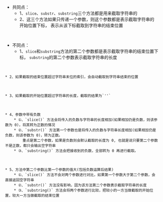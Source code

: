 * 共同点：
    * 1、`slice`、`substr`、`substring`三个方法都是用来截取字符串的
    * 2、这三个方法如果只传递一个参数，则这个参数都是表示截取字符串的开始位置下标，
        表示从该下标截取到字符串的结束位置
<br/>

* 不同点：
    * 1、`slice`和`substring`方法的第二个参数都是表示截取字符串的结束位置下标，
        `substring`的第二个参数表示截取字符串的长度
<br/>

    * 2、如果截取的结束位置超过字符串末位的索引，会自动截取到字符串结束的位置
<br/>

    * 3、如果截取的开始位置超过字符串的长度，截取的结果为`''`
<br/>

    * 4、参数中带有负数
        * ①、`slice()` 方法会将传入的负数与字符串的长度相加(如果相加仍是负数，则该参数为 0)，将其转为正数的情况
        * ②、`substr()` 方法第一个参数也是将传入的负数与字符串长度相加(如果相加仍是负数，则该参数为 0)，转为正数。
            重点是第二个参数，如果是负数则会默认截取的长度为 0, 也就是说只要第二个参数不是正数，都只会输出空字符串
        * ③、`substring()` 方法会把接收到的负数，全部转为 0 再进行截取。
<br/>

    * 5、方法中第二个参数比第一个参数的值大(包括负数运算后结果)
        * ①、`slice()` 方法不会对两个参数进行对比，如果第一个参数大于第二个参数，会直接返回空字符串
        * ②、`substr()` 方法没有影响，因为该方法第二个参数表示截取字符串的长度
        * ③、`substring()` 方法会将两个参数进行比较，把较小的一方当做截取的开始位置，较大一方当做截取的结束位置